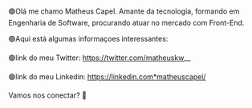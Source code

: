 🟢Olá me chamo Matheus Capel. Amante da tecnologia, formando em Engenharia de Software, procurando atuar
no mercado com Front-End. 

🟢Aqui está algumas informaçoes interessantes:

🟢link do meu Twitter: https://twitter.com/matheuskw__

🟢link do meu Linkedin: https://linkedin.com*matheuscapel/

Vamos nos conectar? 👋
